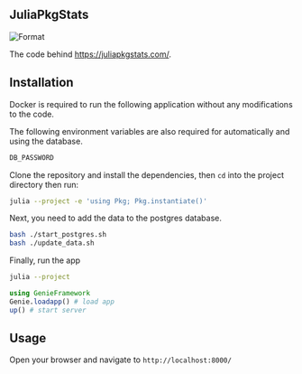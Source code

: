 ## JuliaPkgStats

![Format](https://img.shields.io/badge/docs-stable-blue.svg)

The code behind https://juliapkgstats.com/. 

## Installation

Docker is required to run the following application without any modifications to the code.

The following environment variables are also required for automatically and using the database.

```bash
DB_PASSWORD
```
Clone the repository and install the dependencies, then `cd` into the project directory then run:

```bash
julia --project -e 'using Pkg; Pkg.instantiate()'
```

Next, you need to add the data to the postgres database.
```bash
bash ./start_postgres.sh
bash ./update_data.sh
```

Finally, run the app

```bash
julia --project
```

```julia
using GenieFramework
Genie.loadapp() # load app
up() # start server
```

## Usage

Open your browser and navigate to `http://localhost:8000/`

